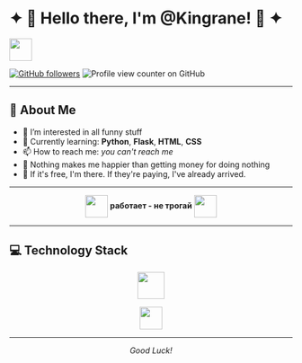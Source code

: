 # ✦ 👑 Hello there, I'm @Kingrane! 👑 ✦

<p align="left">
  <img src="https://cultofthepartyparrot.com/parrots/hd/githubparrot.gif" width="40" height="40"/>
</p>

[![GitHub followers](https://img.shields.io/github/followers/Kingrane?label=Follow&style=social)](https://github.com/Kingrane/?tab=follow)
![Profile view counter on GitHub](https://komarev.com/ghpvc/?username=Kingrane)

---

## 👋 About Me

- 👀 I’m interested in all funny stuff
- 🌌 Currently learning: **Python**, **Flask**, **HTML**, **CSS**
- 📫 How to reach me: *you can't reach me*
- 🤑 Nothing makes me happier than getting money for doing nothing
- 🎁 If it's free, I'm there. If they're paying, I've already arrived.

---

<p align="center">
  <img src="https://cultofthepartyparrot.com/parrots/hd/mustacheparrot.gif" width="40" height="40" style="vertical-align: middle;"/>
  <b>работает - не трогай</b>
  <img src="https://cultofthepartyparrot.com/parrots/hd/mustacheparrot.gif" width="40" height="40" style="vertical-align: middle;"/>
</p>

---

## 💻 Technology Stack

<p align="center">
  <a href="https://go-skill-icons.vercel.app/">
    <img src="https://go-skill-icons.vercel.app/api/icons?i=python,flask,html,css,blender" height="48" />
  </a>
</p>


<p align="center">
  <img src="https://cultofthepartyparrot.com/parrots/hd/laptop_parrot.gif" width="40" height="40"/>
</p>

---


<p align="center">
 <i>Good Luck!</i>
</p>
